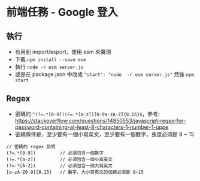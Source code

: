# 前端任務 - Google 登入

## 執行
*  有用到 import/export，使用 esm 來實現
*  下載 ```npm install --save esm```
*  執行 ```node -r esm server.js```
*  或是在 package.json 中改成 ```"start": "node  -r esm server.js"``` 然後 ```npm start```


## Regex
*  密碼的 ```^(?=.*[0-9])(?=.*[a-z])[0-9a-zA-Z]{8,15}$```，參考: https://stackoverflow.com/questions/14850553/javascript-regex-for-password-containing-at-least-8-characters-1-number-1-uppe
*  密碼條件是，至少要有一個小寫英文，至少要有一個數字，長度必須是 8 ~ 15


```
// 密碼的 regex 說明
(?=.*[0-9])         // 必須包含一個數字
(?=.*[a-z])         // 必須包含一個小寫英文
(?=.*[A-Z])         // 必須包含一個大寫英文
[a-zA-Z0-9]{8,15}   // 數字、大小寫英文的加總必須是 8~15
```